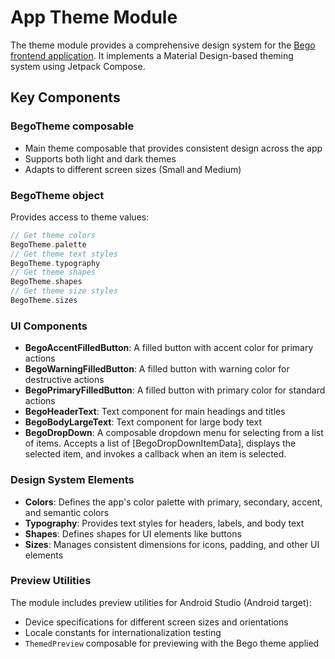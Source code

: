 # App Theme Module

The theme module provides a comprehensive design system for the [Bego frontend application](../../README.md). It implements a Material Design-based theming system using Jetpack Compose.

## Key Components

### BegoTheme composable
   - Main theme composable that provides consistent design across the app
   - Supports both light and dark themes
   - Adapts to different screen sizes (Small and Medium)

### BegoTheme object
Provides access to theme values:
```kotlin
// Get theme colors
BegoTheme.palette
// Get theme text styles
BegoTheme.typography
// Get theme shapes
BegoTheme.shapes
// Get theme size styles
BegoTheme.sizes
```

### UI Components
- **BegoAccentFilledButton**: A filled button with accent color for primary actions
- **BegoWarningFilledButton**: A filled button with warning color for destructive actions
- **BegoPrimaryFilledButton**: A filled button with primary color for standard actions
- **BegoHeaderText**: Text component for main headings and titles
- **BegoBodyLargeText**: Text component for large body text
- **BegoDropDown**: A composable dropdown menu for selecting from a list of items. Accepts a list of [BegoDropDownItemData], displays the selected item, and invokes a callback when an item is selected.

### Design System Elements
- **Colors**: Defines the app's color palette with primary, secondary, accent, and semantic colors
- **Typography**: Provides text styles for headers, labels, and body text
- **Shapes**: Defines shapes for UI elements like buttons
- **Sizes**: Manages consistent dimensions for icons, padding, and other UI elements

### Preview Utilities
The module includes preview utilities for Android Studio (Android target):
- Device specifications for different screen sizes and orientations
- Locale constants for internationalization testing
- `ThemedPreview` composable for previewing with the Bego theme applied